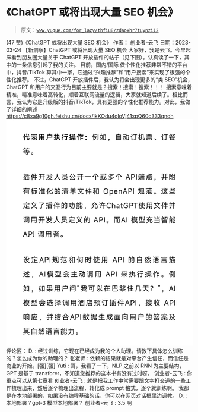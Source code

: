 # 《ChatGPT 或将出现大量 SEO 机会》

> 原文：[`www.yuque.com/for_lazy/thfiu8/zdaoxhr7tuynzi12`](https://www.yuque.com/for_lazy/thfiu8/zdaoxhr7tuynzi12)

<ne-h2 id="44159eee" data-lake-id="44159eee"><ne-heading-ext><ne-heading-anchor></ne-heading-anchor><ne-heading-fold></ne-heading-fold></ne-heading-ext><ne-heading-content><ne-text id="u8853f3af">(47 赞)《ChatGPT 或将出现大量 SEO 机会》</ne-text></ne-heading-content></ne-h2> <ne-p id="ufd445a01" data-lake-id="ufd445a01"><ne-text id="ucd999fe0">作者： 创业者-云飞</ne-text></ne-p> <ne-p id="u006acefb" data-lake-id="u006acefb"><ne-text id="u6362ef62">日期：2023-03-24</ne-text></ne-p> <ne-p id="ua2f954c9" data-lake-id="ua2f954c9"><ne-text id="u29fcf827">【新洞察】ChatGPT 或将出现大量 SEO 机会</ne-text></ne-p> <ne-p id="uc705869b" data-lake-id="uc705869b"><ne-text id="uf94d4dfb">大家好，我是云飞。今早起床看到朋友圈大量关于 ChatGPT 开放插件的帖子（见下图）。认真读了一下，其中的一条信息引起了我的关注。</ne-text></ne-p> <ne-p id="u5c458d25" data-lake-id="u5c458d25"><ne-text id="u2700e247">目前，国内/国际 做个性化推荐非常不错的平台中，抖音/TikTok 算其中一家，它通过“兴趣推荐”和“用户搜索”来实现了很强的个性化推荐。</ne-text></ne-p> <ne-p id="u0a148a8f" data-lake-id="u0a148a8f"><ne-text id="u78561441">不过，ChatGPT 开放插件后，我认为将会出现更多的“类 SEO”机会，ChatGPT 和用户的交互行为目前主要就是？搜索！搜索！搜索！！！</ne-text></ne-p> <ne-p id="u1b5d9e84" data-lake-id="u1b5d9e84"><ne-text id="u06f90a7a">搜索意味着精准，精准意味着高转化，顺着互联网流量的逻辑，大家就知道后续了。相比而言，我认为它是升级版的抖音/TikTok，具有更强的个性化推荐能力。对此，我做了详细的阐述</ne-text>[<ne-text id="ubad9c5d2">https://c8xa9g10gh.feishu.cn/docx/IkKOdu4oloVj41xpQ60c333qnoh</ne-text>](https://c8xa9g10gh.feishu.cn/docx/IkKOdu4oloVj41xpQ60c333qnoh)<ne-card data-card-name="image" data-card-type="inline" id="l4cXx" data-event-boundary="card">![](img/462e86f0a333aa576e128129e80f8747.png)  <ne-hole id="ueebe9e5e" data-lake-id="ueebe9e5e"><ne-card data-card-name="hr" data-card-type="block" id="YTYE1" data-event-boundary="card"><ne-p id="u07376211" data-lake-id="u07376211"><ne-text id="u7519f890">评论区：</ne-text></ne-p> <ne-p id="u803bec71" data-lake-id="u803bec71"><ne-text id="ua08a558e">D. : 经过训练，它现在已经成为我的个人助理。请教下具体怎么训练的？怎么成为你的助理的？</ne-text> <ne-text id="u7d0dd35a">张老师 : 依赖的结果就是对平台产生信任，而信任是商业的开始。[强][强]</ne-text> <ne-text id="u864d3a92">Yuti : 哥，我看了一下，NLP 之前以 RNN 为主要结构，GPT 是基于 transforer，不知道您推荐的这本书有没有过时呀。</ne-text> <ne-text id="u37744dba">创业者-云飞 : 你重点可以从第七章看</ne-text> <ne-text id="u83a19a02">创业者-云飞 : 就是把我工作中常需要跟文字打交道的一些工作梳理出来，然后逐个梳理出流程，转化成 prompt 格式，逐个就训练啊。</ne-text> <ne-text id="udb963984">我都是在本地部署的，如果没有编程基础的话，你可以在网页对话框里边调教。</ne-text> <ne-text id="udbebcc11">D. : 本地部署？gpt-3 模型本地部署？</ne-text> <ne-text id="u7c9b4822">创业者-云飞 : 3.5 啊</ne-text></ne-p></ne-card></ne-hole></ne-card></ne-p>